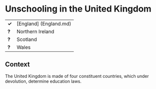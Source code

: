 # Unschooling in the United Kingdom
| | |
|-|-|
| __✓__ | [England] (England.md) |
| __?__ | Northern Ireland |
| __?__ | Scotland |
| __?__ | Wales |

## Context

The United Kingdom is made of four constituent countries, which under devolution, determine education laws.
